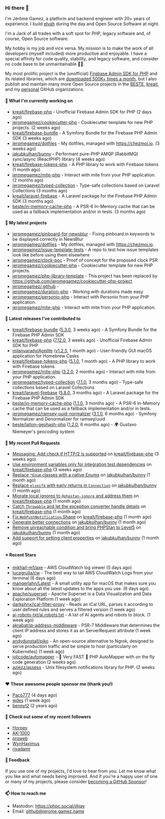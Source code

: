 ### Hi there 👋

I'm Jérôme Gamez, a platform and backend engineer with 20+ years of experience.
I build [elvah](https://www.elvah.de) during the day and Open Source Software
at night.

I'm a Jack of all trades with a soft spot for PHP, legacy software and,
of course, Open Source software.

My hobby is my job and vice versa. My mission is to make the work of all
developers (myself included) more productive and enjoyable.
I have a special affinity for code quality, stability, and legacy software,
and consider no code base to be unmaintainable 💪🏻.

My most prolific project is the (unofficial)
[Firebase Admin SDK for PHP](https://github.com/kreait/firebase-php) and its
related libraries, which are
[downloaded 500K+ times a month](https://packagist.org/packages/kreait/firebase-php/stats), but I also publish and maintain many more Open Source
projects in the [BESTE](https://github.com/beste),
[kreait](https://github.com/kreait), and my
[personal](https://github.com/jeromegamez) GitHub organizations.

#### 👷 What I'm currently working on

- [kreait/firebase-php](https://github.com/kreait/firebase-php) - Unofficial Firebase Admin SDK for PHP (2 days ago)
- [jeromegamez/cookiecutter-php](https://github.com/jeromegamez/cookiecutter-php) - Cookiecutter template for new PHP projects. (2 weeks ago)
- [kreait/firebase-bundle](https://github.com/kreait/firebase-bundle) - A Symfony Bundle for the Firebase PHP Admin SDK (3 weeks ago)
- [jeromegamez/dotfiles](https://github.com/jeromegamez/dotfiles) - My dotfiles, managed with https://chezmoi.io. (3 weeks ago)
- [jakubkulhan/bunny](https://github.com/jakubkulhan/bunny) - Performant pure-PHP AMQP (RabbitMQ) sync/async (ReactPHP) library (4 weeks ago)
- [kreait/firebase-tokens-php](https://github.com/kreait/firebase-tokens-php) - A PHP library to work with Firebase tokens (1 month ago)
- [jeromegamez/mite-php](https://github.com/jeromegamez/mite-php) - Interact with mite from your PHP application. (2 months ago)
- [jeromegamez/typed-collection](https://github.com/jeromegamez/typed-collection) - Type-safe collections based on Laravel Collections (3 months ago)
- [kreait/laravel-firebase](https://github.com/kreait/laravel-firebase) - A Laravel package for the Firebase PHP Admin SDK (3 months ago)
- [beste/in-memory-cache-php](https://github.com/beste/in-memory-cache-php) - A PSR-6 In-Memory cache that can be used as a fallback implementation and/or in tests. (3 months ago)

#### 🌱 My latest projects

- [jeromegamez/pinboard-for-newsblur](https://github.com/jeromegamez/pinboard-for-newsblur) - Fixing pinboard.in keywords to be displayed correctly in NewsBlur
- [jeromegamez/dotfiles](https://github.com/jeromegamez/dotfiles) - My dotfiles, managed with https://chezmoi.io.
- [jeromegamez/issue-template-tests](https://github.com/jeromegamez/issue-template-tests) - A repo to test how issue templates look like before using them elsewhere
- [jeromegamez/clock-poc](https://github.com/jeromegamez/clock-poc) - Proof of concept for the proposed clock PSR
- [jeromegamez/cookiecutter-php](https://github.com/jeromegamez/cookiecutter-php) - Cookiecutter template for new PHP projects.
- [jeromegamez/php-library-template](https://github.com/jeromegamez/php-library-template) - This project has been replaced by https://github.com/jeromegamez/cookiecutter-php-project
- [jeromegamez/.github](https://github.com/jeromegamez/.github) - 
- [jeromegamez/duration-php](https://github.com/jeromegamez/duration-php) - Working with durations made easy
- [jeromegamez/personio-php](https://github.com/jeromegamez/personio-php) - Interact with Personio from your PHP application.
- [jeromegamez/mite-php](https://github.com/jeromegamez/mite-php) - Interact with mite from your PHP application.

#### 🔭 Latest releases I've contributed to

- [kreait/firebase-bundle](https://github.com/kreait/firebase-bundle) ([5.3.0](https://github.com/kreait/firebase-bundle/releases/tag/5.3.0), 3 weeks ago) - A Symfony Bundle for the Firebase PHP Admin SDK
- [kreait/firebase-php](https://github.com/kreait/firebase-php) ([7.12.0](https://github.com/kreait/firebase-php/releases/tag/7.12.0), 3 weeks ago) - Unofficial Firebase Admin SDK for PHP
- [milanvarady/Applite](https://github.com/milanvarady/Applite) ([v1.2.5](https://github.com/milanvarady/Applite/releases/tag/v1.2.5), 1 month ago) - User-friendly GUI macOS application for Homebrew Casks
- [kreait/firebase-tokens-php](https://github.com/kreait/firebase-tokens-php) ([5.1.0](https://github.com/kreait/firebase-tokens-php/releases/tag/5.1.0), 1 month ago) - A PHP library to work with Firebase tokens
- [jeromegamez/mite-php](https://github.com/jeromegamez/mite-php) ([3.2.0](https://github.com/jeromegamez/mite-php/releases/tag/3.2.0), 2 months ago) - Interact with mite from your PHP application.
- [jeromegamez/typed-collection](https://github.com/jeromegamez/typed-collection) ([7.1.0](https://github.com/jeromegamez/typed-collection/releases/tag/7.1.0), 3 months ago) - Type-safe collections based on Laravel Collections
- [kreait/laravel-firebase](https://github.com/kreait/laravel-firebase) ([5.8.0](https://github.com/kreait/laravel-firebase/releases/tag/5.8.0), 3 months ago) - A Laravel package for the Firebase PHP Admin SDK
- [beste/in-memory-cache-php](https://github.com/beste/in-memory-cache-php) ([1.1.0](https://github.com/beste/in-memory-cache-php/releases/tag/1.1.0), 3 months ago) - A PSR-6 In-Memory cache that can be used as a fallback implementation and/or in tests.
- [jeromegamez/ramsey-uuid-normalizer](https://github.com/jeromegamez/ramsey-uuid-normalizer) ([3.1.0](https://github.com/jeromegamez/ramsey-uuid-normalizer/releases/tag/3.1.0), 6 months ago) - Symfony Normalizer and Denormalizer for ramsey/uuid
- [beste/latlon-geohash-php](https://github.com/beste/latlon-geohash-php) ([1.2.0](https://github.com/beste/latlon-geohash-php/releases/tag/1.2.0), 6 months ago) - 🌍 Gustavo Niemeyer&#39;s geocoding system

#### 🔨 My recent Pull Requests

- [Messaging: Add check if HTTP/2 is supported](https://github.com/kreait/firebase-php/pull/903) on [kreait/firebase-php](https://github.com/kreait/firebase-php) (3 weeks ago)
- [Use environment variables only for integration test dependencies](https://github.com/kreait/firebase-php/pull/901) on [kreait/firebase-php](https://github.com/kreait/firebase-php) (3 weeks ago)
- [Replace `*Enum` classes with a native Enums](https://github.com/jakubkulhan/bunny/pull/154) on [jakubkulhan/bunny](https://github.com/jakubkulhan/bunny) (1 month ago)
- [Replace `elseif`s with early returns in `Connection`](https://github.com/jakubkulhan/bunny/pull/153) on [jakubkulhan/bunny](https://github.com/jakubkulhan/bunny) (1 month ago)
- [Migrate local ignores to `@phpstan-ignore` and address them](https://github.com/kreait/firebase-php/pull/898) on [kreait/firebase-php](https://github.com/kreait/firebase-php) (1 month ago)
- [Catch `Throwable` and let the exception converter handle details](https://github.com/kreait/firebase-php/pull/896) on [kreait/firebase-php](https://github.com/kreait/firebase-php) (1 month ago)
- [Fix `WebPushNotification` Shape](https://github.com/kreait/firebase-php/pull/895) on [kreait/firebase-php](https://github.com/kreait/firebase-php) (1 month ago)
- [Generate better connections](https://github.com/jakubkulhan/bunny/pull/152) on [jakubkulhan/bunny](https://github.com/jakubkulhan/bunny) (1 month ago)
- [Remove unreachable condition and bring PHPStan to Level5](https://github.com/jakubkulhan/bunny/pull/151) on [jakubkulhan/bunny](https://github.com/jakubkulhan/bunny) (1 month ago)
- [Add support for setting client properties](https://github.com/jakubkulhan/bunny/pull/150) on [jakubkulhan/bunny](https://github.com/jakubkulhan/bunny) (1 month ago)

#### ⭐ Recent Stars

- [mikhail-m1/axe](https://github.com/mikhail-m1/axe) - AWS CloudWatch log viewer (5 days ago)
- [lucagrulla/cw](https://github.com/lucagrulla/cw) - The best way to tail AWS CloudWatch Logs from your terminal (6 days ago)
- [mangerlahn/Latest](https://github.com/mangerlahn/Latest) - A small utility app for macOS that makes sure you know about all the latest updates to the apps you use. (6 days ago)
- [apache/superset](https://github.com/apache/superset) - Apache Superset is a Data Visualization and Data Exploration Platform (1 week ago)
- [darkphnx/ical-filter-proxy](https://github.com/darkphnx/ical-filter-proxy) - Reads an iCal URL, parses it according to user defined rules and serves a filtered version (1 week ago)
- [ai-robots-txt/ai.robots.txt](https://github.com/ai-robots-txt/ai.robots.txt) - A list of AI agents and robots to block. (1 week ago)
- [akrabat/ip-address-middleware](https://github.com/akrabat/ip-address-middleware) - PSR-7 Middleware that determines the client IP address and stores it as an ServerRequest attribute (1 week ago)
- [andydunstall/piko](https://github.com/andydunstall/piko) - An open-source alternative to Ngrok, designed to serve production traffic and be simple to host (particularly on Kubernetes) (1 week ago)
- [jolicode/automapper](https://github.com/jolicode/automapper) - :rocket: Very FAST :rocket: PHP AutoMapper with on the fly code generation (2 weeks ago)
- [azjezz/assess](https://github.com/azjezz/assess) - Unix filesystem notifications library for PHP. (2 weeks ago)

#### ❤️ These awesome people sponsor me (thank you!)

- [Paco777](https://github.com/Paco777) (4 days ago)
- [wdes](https://github.com/wdes) (1 week ago)
- [bennyt2](https://github.com/bennyt2) (2 years ago)

#### 👯 Check out some of my recent followers

- [Horpey](https://github.com/Horpey)
- [AK-1000](https://github.com/AK-1000)
- [proweb](https://github.com/proweb)
- [WyriHaximus](https://github.com/WyriHaximus)
- [riyadamr](https://github.com/riyadamr)

#### 💬 Feedback

If you use one of my projects, I'd love to hear from you. Let me know what you
like and what needs being improved. And if you're a happy user of one or
many of my projects, please consider
[becoming a GitHub Sponsor](https://github.com/sponsors/jeromegamez)!

#### 📫 How to reach me

- Mastodon: https://phpc.social/@jay
- Email: github@jerome.gamez.name
